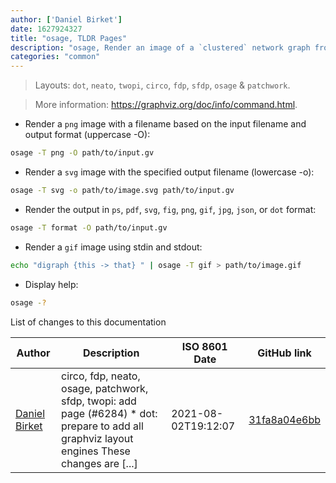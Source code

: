 ```yaml
---
author: ['Daniel Birket']
date: 1627924327
title: "osage, TLDR Pages"
description: "osage, Render an image of a `clustered` network graph from a `graphviz` file."
categories: "common"
---
```

> Layouts: `dot`, `neato`, `twopi`, `circo`, `fdp`, `sfdp`, `osage` & `patchwork`.

> More information: <https://graphviz.org/doc/info/command.html>.

- Render a `png` image with a filename based on the input filename and output format (uppercase -O):

```bash
osage -T png -O path/to/input.gv
```

- Render a `svg` image with the specified output filename (lowercase -o):

```bash
osage -T svg -o path/to/image.svg path/to/input.gv
```

- Render the output in `ps`, `pdf`, `svg`, `fig`, `png`, `gif`, `jpg`, `json`, or `dot` format:

```bash
osage -T format -O path/to/input.gv
```

- Render a `gif` image using stdin and stdout:

```bash
echo "digraph {this -> that} " | osage -T gif > path/to/image.gif
```

- Display help:

```bash
osage -?
```
List of changes to this documentation


Author | Description | ISO 8601 Date | GitHub link
------|-----|-----|-----
[Daniel Birket](mailto:danielb@birket.com) | circo, fdp, neato, osage, patchwork, sfdp, twopi: add page (#6284) * dot: prepare to add all graphviz layout engines These changes are [...] | 2021-08-02T19:12:07 | [31fa8a04e6bb](https://github.com/tldr-pages/tldr/commit/31fa8a04e6bb2bcf654323ba791e9be3de2229b9)

